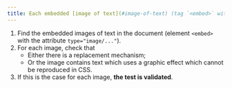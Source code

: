 ```yaml
---
title: Each embedded [image of text](#image-of-text) (tag `<embed>` with the attribute `type="image/..."`) [image conveying information](#image-conveying-information), in the absence of a [replacement mechanism](#replacement-mechanism), must if possible be replaced by [styled text](#styled-text). Is this rule respected (excluding special cases)?
---
```


1. Find the embedded images of text in the document (element `<embed>` with the attribute `type="image/..."`).
2. For each image, check that
   - Either there is a replacement mechanism;
   - Or the image contains text which uses a graphic effect which cannot be reproduced in CSS.
3. If this is the case for each image, **the test is validated**.
